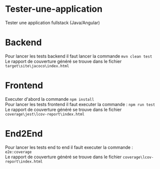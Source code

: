 # Tester-une-application
Tester une application fullstack (Java/Angular)

# Backend
Pour lancer les tests backend il faut lancer la commande `mvn clean test`  
Le rapport de couverture généré se trouve dans le fichier `target\site\jacoco\index.html`

# Frontend
Executer d'abord la commande `npm install`  
Pour lancer les tests frontend il faut executer la commande : `npm run test`  
Le rapport de couverture généré se trouve dans le fichier `coverage\jest\lcov-report\index.html`

# End2End
Pour lancer les tests end to end il fault executer la commande : `e2e:coverage`  
Le rapport de couverture généré se trouve dans le fichier `coverage\lcov-report\index.html`
